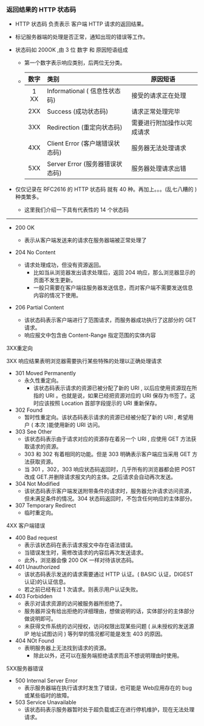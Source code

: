 ### 返回结果的 HTTP 状态码

- HTTP 状态码 负责表示 客户端 HTTP 请求的返回结果。

- 标记服务器端的处理是否正常，通知出现的错误等工作。

- 状态码如 200OK ,由 3 位 数字 和 原因短语组成

  - 第一个数字表示响应类别，后两位无分类。

  - | 数字 | 类别                            | 原因短语                   |
    | :--: | :------------------------------ | -------------------------- |
    | 1 XX | Informational ( 信息性状态码)   | 接受的请求正在处理         |
    | 2XX  | Success (成功状态码)            | 请求正常处理完毕           |
    | 3XX  | Redirection (重定向状态码)      | 需要进行附加操作以完成请求 |
    | 4XX  | Client Error (客户端错误状态码) | 服务器无法处理请求         |
    | 5XX  | Server Error (服务器错误状态码) | 服务器处理请求出错         |

- 仅仅记录在 RFC2616 的 HTTP 状态码 就有 40 种。再加上。。。(乱七八糟的 )种类繁多。

  - 这里我们介绍一下具有代表性的 14 个状态码

---

- 200 OK	
  - 表示从客户端发送来的请求在服务器端被正常处理了

- 204 No Content
  - 请求处理成功，但没有资源返回。
    - 比如当从浏览器发出请求处理后，返回 204 响应，那么浏览器显示的页面不发生更新。
    - 一般只需要在客户端往服务器发送信息，而对客户端不需要发送信息内容的情况下使用。
- 206 Partial Content
  - 该状态码表示客户端进行了范围请求，而服务器成功执行了这部分的 GET 请求。
  - 响应报文中包含由 Content-Range 指定范围的实体内容

3XX重定向

3XX 响应结果表明浏览器需要执行某些特殊的处理以正确处理请求

- 301 Moved Permanently
  - 永久性重定向。
    - 该状态码表示请求的资源已被分配了新的 URI , 以后应使用资源现在所指的 URI 。也就是说，如果已经把资源对应的 URI 保存为书签了。这时应该按照 Location 首部字段提示的 URI 重新保存。
- 302 Found
  - 暂时性重定向。该状态码表示请求的资源已经被分配了新的 URI , 希望用户 ( 本次 )能使用新的 URI 访问。
- 303 See Other
  - 该状态码表示由于请求对应的资源存在着另一个 URI , 应使用 GET 方法获取请求的资源。
  - 303 和 302 有着相同的功能。但是 303 明确表示客户端应当采用 GET 方法获取资源。
  - 当 301 ，302，303 响应状态码返回时，几乎所有的浏览器都会把 POST 改成 GET.并删除请求报文内的主体。之后请求会自动再次发送。
- 304 Not Modified
  - 该状态码表示客户端发送附带条件的请求时，服务器允许请求访问资源，但未满足条件的情况。304 状态码返回时，不包含任何响应的主体部分。
- 307  Temporary Redirect
  - 临时重定向。

4XX 客户端错误

- 400 Bad request
  - 表示该状态码在表示请求报文中存在语法错误。
  - 当错误发生时，需修改请求的内容后再次发送请求。
  - 此外，浏览器会像 200 OK 一样对待该状态码。
- 401 Unauthorized
  - 该状态码表示发送的请求需要通过 HTTP 认证。( BASIC 认证，DIGEST 认证)的认证信息。
  - 若之前已经有过 1 次请求。则表示用户认证失败。
- 403 Forbidden
  - 表示对请求资源的访问被服务器所拒绝了。
  - 服务器并没有给出拒绝的详细理由，想做说明的话，实体部分的主体部分做说明即可。
  - 未获得文件系统的访问授权，访问权限出现某些问题 ( 从未授权的发送源 IP 地址试图访问 ) 等列举的情况都可能是发生 403 的原因。
- 404 NOt Found
  - 表明服务器上无法找到请求的资源。
    - 除此以外，还可以在服务端拒绝请求而且不想说明理由时使用。

5XX服务器错误

- 500 Internal Server Error	
  - 表示服务器端在执行请求时发生了错误，也可能是 Web应用存在的 bug 或某些临时的故障。
- 503 Service Unavailable
  -  该状态码表示服务器暂时处于超负载或正在进行停机维护，现在无法处理请求。

















































































































































